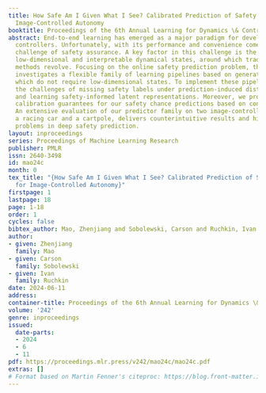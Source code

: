 ```yaml
---
title: How Safe Am I Given What I See? Calibrated Prediction of Safety Chances for
  Image-Controlled Autonomy
booktitle: Proceedings of the 6th Annual Learning for Dynamics \& Control Conference
abstract: End-to-end learning has emerged as a major paradigm for developing autonomous
  controllers. Unfortunately, with its performance and convenience comes an even greater
  challenge of safety assurance. A key factor in this challenge is the absence of
  low-dimensional and interpretable dynamical states, around which traditional assurance
  methods revolve. Focusing on the online safety prediction problem, this paper systematically
  investigates a flexible family of learning pipelines based on generative world models,
  which do not require low-dimensional states. To implement these pipelines, we overcome
  the challenges of missing safety labels under prediction-induced distribution shift
  and learning safety-informed latent representations. Moreover, we provide statistical
  calibration guarantees for our safety chance predictions based on conformal inference.
  An extensive evaluation of our predictor family on two image-controlled case studies,
  a racing car and a cartpole, delivers counterintuitive results and highlights open
  problems in deep safety prediction.
layout: inproceedings
series: Proceedings of Machine Learning Research
publisher: PMLR
issn: 2640-3498
id: mao24c
month: 0
tex_title: "{How Safe Am I Given What I See? Calibrated Prediction of Safety Chances
  for Image-Controlled Autonomy}"
firstpage: 1
lastpage: 18
page: 1-18
order: 1
cycles: false
bibtex_author: Mao, Zhenjiang and Sobolewski, Carson and Ruchkin, Ivan
author:
- given: Zhenjiang
  family: Mao
- given: Carson
  family: Sobolewski
- given: Ivan
  family: Ruchkin
date: 2024-06-11
address:
container-title: Proceedings of the 6th Annual Learning for Dynamics \& Control Conference
volume: '242'
genre: inproceedings
issued:
  date-parts:
  - 2024
  - 6
  - 11
pdf: https://proceedings.mlr.press/v242/mao24c/mao24c.pdf
extras: []
# Format based on Martin Fenner's citeproc: https://blog.front-matter.io/posts/citeproc-yaml-for-bibliographies/
---
```

